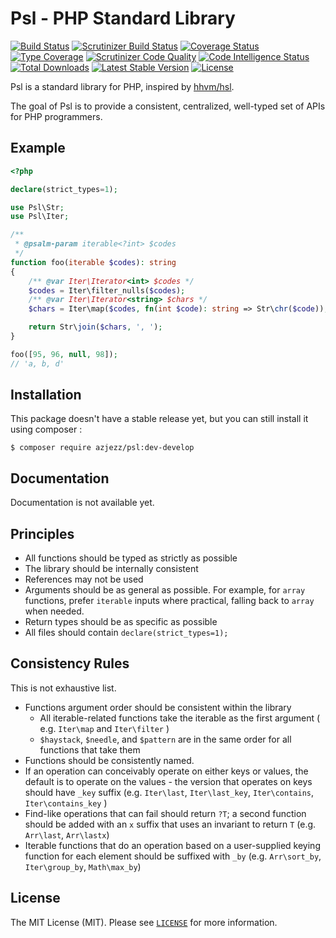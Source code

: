# Psl - PHP Standard Library

[![Build Status](https://travis-ci.org/azjezz/psl.svg?branch=develop)](https://travis-ci.org/azjezz/psl)
[![Scrutinizer Build Status](https://scrutinizer-ci.com/g/azjezz/psl/badges/build.png?b=develop)](https://scrutinizer-ci.com/g/azjezz/psl/build-status/develop)
[![Coverage Status](https://coveralls.io/repos/github/azjezz/psl/badge.svg?branch=develop)](https://coveralls.io/github/azjezz/psl?branch=develop)
[![Type Coverage](https://shepherd.dev/github/azjezz/psl/coverage.svg)](https://shepherd.dev/github/azjezz/psl)
[![Scrutinizer Code Quality](https://scrutinizer-ci.com/g/azjezz/psl/badges/quality-score.png?b=develop)](https://scrutinizer-ci.com/g/azjezz/psl/?branch=develop)
[![Code Intelligence Status](https://scrutinizer-ci.com/g/azjezz/psl/badges/code-intelligence.svg?b=develop)](https://scrutinizer-ci.com/code-intelligence)
[![Total Downloads](https://poser.pugx.org/azjezz/psl/d/total.svg)](https://packagist.org/packages/azjezz/psl)
[![Latest Stable Version](https://poser.pugx.org/azjezz/psl/v/stable.svg)](https://packagist.org/packages/azjezz/psl)
[![License](https://poser.pugx.org/azjezz/psl/license.svg)](https://packagist.org/packages/azjezz/psl)

Psl is a standard library for PHP, inspired by [hhvm/hsl](https://github.com/hhvm/hsl).

The goal of Psl is to provide a consistent, centralized, well-typed set of APIs for PHP programmers.

## Example
```php
<?php

declare(strict_types=1);

use Psl\Str;
use Psl\Iter;

/**
 * @psalm-param iterable<?int> $codes
 */
function foo(iterable $codes): string
{
    /** @var Iter\Iterator<int> $codes */
    $codes = Iter\filter_nulls($codes);
    /** @var Iter\Iterator<string> $chars */
    $chars = Iter\map($codes, fn(int $code): string => Str\chr($code));

    return Str\join($chars, ', ');
}

foo([95, 96, null, 98]);
// 'a, b, d'
```

## Installation

This package doesn't have a stable release yet, but you can still install it using composer :

```console
$ composer require azjezz/psl:dev-develop
```

## Documentation

Documentation is not available yet.

## Principles

 - All functions should be typed as strictly as possible
 - The library should be internally consistent
 - References may not be used
 - Arguments should be as general as possible. For example, for `array` functions, prefer `iterable` inputs where practical, falling back to `array` when needed.
 - Return types should be as specific as possible
 - All files should contain `declare(strict_types=1);`

## Consistency Rules

This is not exhaustive list.

 - Functions argument order should be consistent within the library
   - All iterable-related functions take the iterable as the first argument ( e.g. `Iter\map` and `Iter\filter` )
   - `$haystack`, `$needle`, and `$pattern` are in the same order for all functions that take them
 - Functions should be consistently named.
 - If an operation can conceivably operate on either keys or values, the default is to operate on the values - the version that operates on keys should have `_key` suffix (e.g. `Iter\last`, `Iter\last_key`, `Iter\contains`, `Iter\contains_key` )
 - Find-like operations that can fail should return `?T`; a second function should be added with an `x` suffix that uses an invariant to return `T` (e.g. `Arr\last`, `Arr\lastx`)
 - Iterable functions that do an operation based on a user-supplied keying function for each element should be suffixed with `_by` (e.g. `Arr\sort_by`, `Iter\group_by`, `Math\max_by`)

## License

The MIT License (MIT). Please see [`LICENSE`](./LICENSE) for more information.
